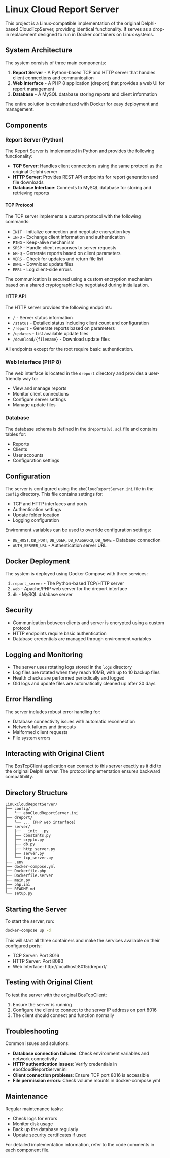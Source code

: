 # Linux Cloud Report Server

This project is a Linux-compatible implementation of the original Delphi-based CloudTcpServer, providing identical functionality. It serves as a drop-in replacement designed to run in Docker containers on Linux systems.

## System Architecture

The system consists of three main components:

1. **Report Server** - A Python-based TCP and HTTP server that handles client connections and communication
2. **Web Interface** - A PHP 8 application (dreport) that provides a web UI for report management
3. **Database** - A MySQL database storing reports and client information

The entire solution is containerized with Docker for easy deployment and management.

## Components

### Report Server (Python)

The Report Server is implemented in Python and provides the following functionality:

- **TCP Server**: Handles client connections using the same protocol as the original Delphi server
- **HTTP Server**: Provides REST API endpoints for report generation and file downloads
- **Database Interface**: Connects to MySQL database for storing and retrieving reports

#### TCP Protocol

The TCP server implements a custom protocol with the following commands:

- `INIT` - Initialize connection and negotiate encryption key
- `INFO` - Exchange client information and authentication
- `PING` - Keep-alive mechanism
- `SRSP` - Handle client responses to server requests
- `GREQ` - Generate reports based on client parameters
- `VERS` - Check for updates and return file list
- `DWNL` - Download update files
- `ERRL` - Log client-side errors

The communication is secured using a custom encryption mechanism based on a shared cryptographic key negotiated during initialization.

#### HTTP API

The HTTP server provides the following endpoints:

- `/` - Server status information
- `/status` - Detailed status including client count and configuration
- `/report` - Generate reports based on parameters
- `/updates` - List available update files
- `/download/{filename}` - Download update files

All endpoints except for the root require basic authentication.

### Web Interface (PHP 8)

The web interface is located in the `dreport` directory and provides a user-friendly way to:

- View and manage reports
- Monitor client connections
- Configure server settings
- Manage update files

### Database

The database schema is defined in the `dreports(8).sql` file and contains tables for:

- Reports
- Clients
- User accounts
- Configuration settings

## Configuration

The server is configured using the `eboCloudReportServer.ini` file in the `config` directory. This file contains settings for:

- TCP and HTTP interfaces and ports
- Authentication settings
- Update folder location
- Logging configuration

Environment variables can be used to override configuration settings:

- `DB_HOST`, `DB_PORT`, `DB_USER`, `DB_PASSWORD`, `DB_NAME` - Database connection
- `AUTH_SERVER_URL` - Authentication server URL

## Docker Deployment

The system is deployed using Docker Compose with three services:

1. `report_server` - The Python-based TCP/HTTP server
2. `web` - Apache/PHP web server for the dreport interface
3. `db` - MySQL database server

## Security

- Communication between clients and server is encrypted using a custom protocol
- HTTP endpoints require basic authentication
- Database credentials are managed through environment variables

## Logging and Monitoring

- The server uses rotating logs stored in the `logs` directory
- Log files are rotated when they reach 10MB, with up to 10 backup files
- Health checks are performed periodically and logged
- Old logs and update files are automatically cleaned up after 30 days

## Error Handling

The server includes robust error handling for:

- Database connectivity issues with automatic reconnection
- Network failures and timeouts
- Malformed client requests
- File system errors

## Interacting with Original Client

The BosTcpClient application can connect to this server exactly as it did to the original Delphi server. The protocol implementation ensures backward compatibility.

## Directory Structure

```
LinuxCloudReportServer/
├── config/
│   └── eboCloudReportServer.ini
├── dreport/
│   └── ... (PHP web interface)
├── server/
│   ├── __init__.py
│   ├── constants.py
│   ├── crypto.py
│   ├── db.py
│   ├── http_server.py
│   ├── server.py
│   └── tcp_server.py
├── .env
├── docker-compose.yml
├── Dockerfile.php
├── Dockerfile.server
├── main.py
├── php.ini
├── README.md
└── setup.py
```

## Starting the Server

To start the server, run:

```bash
docker-compose up -d
```

This will start all three containers and make the services available on their configured ports:

- TCP Server: Port 8016
- HTTP Server: Port 8080
- Web Interface: http://localhost:8015/dreport/

## Testing with Original Client

To test the server with the original BosTcpClient:

1. Ensure the server is running
2. Configure the client to connect to the server IP address on port 8016
3. The client should connect and function normally

## Troubleshooting

Common issues and solutions:

- **Database connection failures**: Check environment variables and network connectivity
- **HTTP authentication issues**: Verify credentials in eboCloudReportServer.ini
- **Client connection problems**: Ensure TCP port 8016 is accessible
- **File permission errors**: Check volume mounts in docker-compose.yml

## Maintenance

Regular maintenance tasks:

- Check logs for errors
- Monitor disk usage
- Back up the database regularly
- Update security certificates if used

For detailed implementation information, refer to the code comments in each component file. 